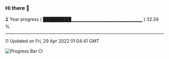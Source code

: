 ### Hi there 👋

⏳ Year progress { █████████▁▁▁▁▁▁▁▁▁▁▁▁▁▁▁▁▁▁▁▁▁ } 32.34 %

---

⏰ Updated on Fri, 29 Apr 2022 01:04:41 GMT

![Progress Bar CI](https://github.com/liununu/liununu/workflows/Progress%20Bar%20CI/badge.svg)
